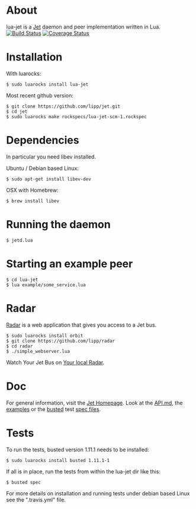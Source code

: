 # About

lua-jet is a [Jet](http://jetbus.io) daemon and peer implementation written in Lua.
[![Build Status](https://travis-ci.org/lipp/lua-jet.png?branch=master)](https://travis-ci.org/lipp/lua-jet/builds)
[![Coverage Status](https://img.shields.io/coveralls/lipp/lua-jet.svg)](https://coveralls.io/r/lipp/lua-jet?branch=master)

# Installation


With luarocks:

    $ sudo luarocks install lua-jet

Most recent github version:

    $ git clone https://github.com/lipp/jet.git
    $ cd jet
    $ sudo luarocks make rockspecs/lua-jet-scm-1.rockspec

# Dependencies

In particular you need libev installed.

Ubuntu / Debian based Linux:

    $ sudo apt-get install libev-dev

OSX with Homebrew:

    $ brew install libev


# Running the daemon

    $ jetd.lua

# Starting an example peer

    $ cd lua-jet
    $ lua example/some_service.lua

# Radar

[Radar](http://github.com/lipp/radar) is a web application that gives you access to a Jet bus.

    $ sudo luarocks install orbit
    $ git clone https://github.com/lipp/radar
    $ cd radar
    $ ./simple_webserver.lua

Watch Your Jet Bus on [Your local Radar](http://localhost:8080).

# Doc

For general information, visit the [Jet Homepage](http://jetbus.io). Look at the [API.md](https://github.com/lipp/lua-jet/blob/master/API.md), the [examples](https://github.com/lipp/lua-jet/tree/master/examples) or the [busted](https://github.com/olivine-labs/busted) test [spec files](https://github.com/lipp/lua-jet/tree/master/spec).

# Tests

To run the tests, busted version 1.11.1  needs to be installed:

    $ sudo luarocks install busted 1.11.1-1

If all is in place, run the tests from within the lua-jet dir like this:

    $ busted spec

For more details on installation and running tests under debian based Linux
see the ".travis.yml" file.
